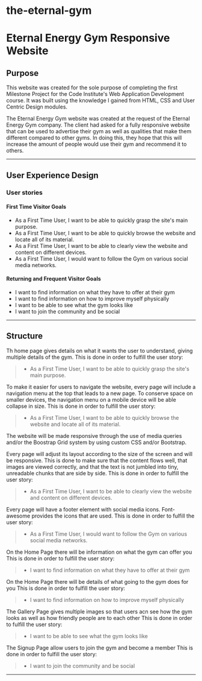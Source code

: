 # the-eternal-gym

# Eternal Energy Gym Responsive Website

## Purpose
This website was created for the sole purpose of completing the first Milestone Project for the Code Institute's Web Application Development course. It was built using the knowledge I gained from HTML, CSS and User Centric Design modules. 

The Eternal Energy Gym website was created at the request of the Eternal Energy Gym company. The client had asked for a fully responsive website that can be used to advertise their gym as well as qualities that make them different compared to other gyms. In doing this, they hope that this will increase the amount of people would use their gym and recommend it to others.
***
## User Experience Design

### User stories
#### First Time Visitor Goals
* As a First Time User, I want to be able to quickly grasp the site's main purpose.
* As a First Time User, I want to be able to quickly browse the website and locate all of its material.
* As a First Time User, I want to be able to clearly view the website and content on different devices.
* As a First Time User, I would want to follow the Gym on various social media networks.
  
#### Returning and Frequent Visitor Goals
* I want to find information on what they have to offer at their gym
* I want to find information on how to improve myself physically
* I want to be able to see what the gym looks like
* I want to join the community and be social
  
***
## Structure

Th home page gives details on what it wants the user to understand, giving multiple details of the gym.
This is done in order to fulfill the user story:
> * As a First Time User, I want to be able to quickly grasp the site's main purpose.

To make it easier for users to navigate the website, every page will include a navigation menu at the top that leads to a new page.
To conserve space on smaller devices, the navigation menu on a mobile device will be able collapse in size.
This is done in order to fulfill the user story:
> * As a First Time User, I want to be able to quickly browse the website and locate all of its material.

The website will be made responsive through the use of media queries and/or the Boostrap Grid system by using custom CSS and/or Bootstrap.

Every page will adjust its layout according to the size of the screen and will be responsive. This is done to make sure that the content flows well, that images are viewed correctly, and that the text is not jumbled into tiny, unreadable chunks that are side by side.
This is done in order to fulfill the user story:
> * As a First Time User, I want to be able to clearly view the website and content on different devices.

Every page will have a footer element with social media icons. Font-awesome provides the icons that are used. 
This is done in order to fulfill the user story:
> * As a First Time User, I would want to follow the Gym on various social media networks.

On the Home Page there will be information on what the gym can offer you
This is done in order to fulfill the user story:
> * I want to find information on what they have to offer at their gym

On the Home Page there will be details of what going to the gym does for you
This is done in order to fulfill the user story:
> * I want to find information on how to improve myself physically

The Gallery Page gives multiple images so that users acn see how the gym looks as well as how friendly people are to each other
This is done in order to fulfill the user story:
> * I want to be able to see what the gym looks like

The Signup Page allow users to join the gym and become a member
This is done in order to fulfill the user story:
> * I want to join the community and be social
***
